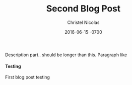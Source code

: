 ﻿---
layout: post
lead_title: "UBC Rocket"
title:  "Second Blog Post"
date:   2016-06-15  -0700
author:	Christel Nicolas
image_filename:	prop.jpg
---
Description part.. should be longer than this. Paragraph like 

#### Testing

First blog post testing